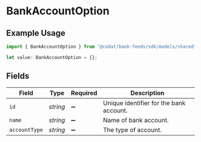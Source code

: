# BankAccountOption

## Example Usage

```typescript
import { BankAccountOption } from "@codat/bank-feeds/sdk/models/shared";

let value: BankAccountOption = {};
```

## Fields

| Field                                   | Type                                    | Required                                | Description                             |
| --------------------------------------- | --------------------------------------- | --------------------------------------- | --------------------------------------- |
| `id`                                    | *string*                                | :heavy_minus_sign:                      | Unique identifier for the bank account. |
| `name`                                  | *string*                                | :heavy_minus_sign:                      | Name of bank account.                   |
| `accountType`                           | *string*                                | :heavy_minus_sign:                      | The type of account.                    |